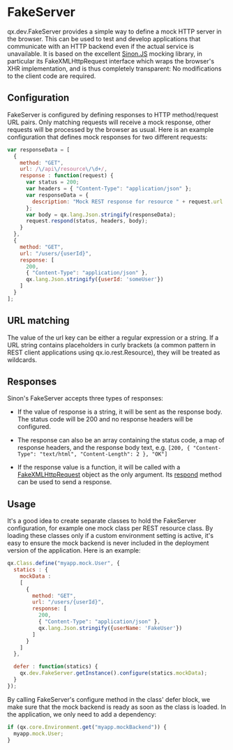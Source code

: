 # FakeServer

qx.dev.FakeServer provides a simple way to define a mock HTTP server in the browser. This can be used to test and develop applications that communicate with an HTTP backend even if the actual service is unavailable. It is based on the excellent [Sinon.JS](http://sinonjs.org/) mocking library, in particular its FakeXMLHttpRequest interface which wraps the browser's XHR implementation, and is thus completely transparent: No modifications to the client code are required.

## Configuration

FakeServer is configured by defining responses to HTTP method/request URL pairs. Only matching requests will receive a mock response, other requests will be processed by the browser as usual. Here is an example configuration that defines mock responses for two different requests:

```javascript
var responseData = [
  {
    method: "GET",
    url: /\/api\/resource\/\d+/,
    response : function(request) {
      var status = 200;
      var headers = { "Content-Type": "application/json" };
      var responseData = {
        description: "Mock REST response for resource " + request.url
      };
      var body = qx.lang.Json.stringify(responseData);
      request.respond(status, headers, body);
    }
  },
  {
    method: "GET",
    url: "/users/{userId}",
    response: [
      200,
      { "Content-Type": "application/json" },
      qx.lang.Json.stringify({userId: 'someUser'})
    ]
  }
];
```

## URL matching

The value of the url key can be either a regular expression
or a string. If a URL string contains placeholders in curly
brackets (a common pattern in REST client applications using
qx.io.rest.Resource), they will be treated as wildcards.

## Responses

Sinon's FakeServer accepts three types of responses:

 -   If the value of response is a string, it will be sent as the response
 body. The status code will be 200 and no response headers will be configured.
 
 -   The response can also be an array containing the status code,
 a map of response headers, and the response body text, e.g. `[200,
 { "Content-Type": "text/html", "Content-Length": 2 }, "OK"]`
 
 -   If the response value is a function, it will be called with a
 [FakeXMLHttpRequest](http://sinonjs.org/docs/#FakeXMLHttpRequest) object
 as the only argument. Its [respond](http://sinonjs.org/docs/#respond)
 method can be used to send a response.

## Usage

It's a good idea to create separate classes to hold the FakeServer
configuration, for example one mock class per REST resource class.
By loading these classes only if a custom environment setting is
active, it's easy to ensure the mock backend is never included in
the deployment version of the application. Here is an example:

```javascript
qx.Class.define("myapp.mock.User", {
  statics : {
    mockData :
    [
      {
        method: "GET",
        url: "/users/{userId}",
        response: [
          200,
          { "Content-Type": "application/json" },
          qx.lang.Json.stringify({userName: 'FakeUser'})
        ]
      }
    ]
  },

  defer : function(statics) {
    qx.dev.FakeServer.getInstance().configure(statics.mockData);
  }
});
```

By calling FakeServer's configure method in the class' defer block,
we make sure that the mock backend is ready as soon as the class
is loaded. In the application, we only need to add a dependency:

```javascript
if (qx.core.Environment.get("myapp.mockBackend")) {
  myapp.mock.User;
}
```

